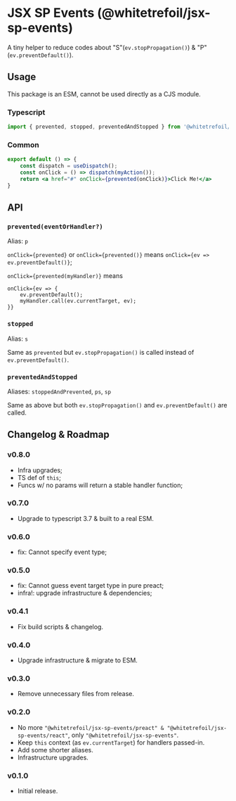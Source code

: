 JSX SP Events (@whitetrefoil/jsx-sp-events)
==================================================

A tiny helper to reduce codes about "S"(`ev.stopPropagation()`) & "P"(`ev.preventDefault()`).

Usage
---------

This package is an ESM, cannot be used directly as a CJS module.

### Typescript

```jsx
import { prevented, stopped, preventedAndStopped } from '@whitetrefoil/jsx-sp-events';
```

### Common

```jsx
export default () => {
    const dispatch = useDispatch();
    const onClick = () => dispatch(myAction());
    return <a href="#" onClick={prevented(onClick)}>Click Me!</a>
}
```

API
---

### `prevented(eventOrHandler?)`

Alias: `p`

`onClick={prevented}` or `onClick={prevented()}` means
`onClick={ev => ev.preventDefault()}`;

`onClick={prevented(myHandler)}` means
```
onClick={ev => {
    ev.preventDefault();
    myHandler.call(ev.currentTarget, ev);
}}
```

### `stopped`

Alias: `s`

Same as `prevented` but `ev.stopPropagation()` is called instead of `ev.preventDefault()`.

### `preventedAndStopped`

Aliases: `stoppedAndPrevented`, `ps`, `sp`

Same as above but both `ev.stopPropagation()` and `ev.preventDefault()` are called.

Changelog & Roadmap
-------------------

### v0.8.0

* Infra upgrades;
* TS def of `this`;
* Funcs w/ no params will return a stable handler function;

### v0.7.0

* Upgrade to typescript 3.7 & built to a real ESM.

### v0.6.0

* fix: Cannot specify event type;

### v0.5.0

* fix: Cannot guess event target type in pure preact;
* infra!: upgrade infrastructure & dependencies;

### v0.4.1

* Fix build scripts & changelog.

### v0.4.0

* Upgrade infrastructure & migrate to ESM.

### v0.3.0

* Remove unnecessary files from release.

### v0.2.0

* No more `"@whitetrefoil/jsx-sp-events/preact" & "@whitetrefoil/jsx-sp-events/react"`,
  only `"@whitetrefoil/jsx-sp-events"`.
* Keep `this` context (as `ev.currentTarget`) for handlers passed-in.
* Add some shorter aliases.
* Infrastructure upgrades.

### v0.1.0

* Initial release.
